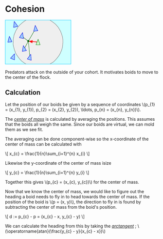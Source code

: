 # Cohesion
![Surrounding yourself with budding boids increases survival chances.](image/cohesion.gif)

Predators attack on the outside of your cohort. It motivates boids to move to
the center of the flock. 

## Calculation
Let the position of our boids be given by a sequence of coordinates 
\\(p_{1} = (x_{1}, y_{1}), p_{2} = (x_{2}, y_{2}), \ldots, p_{n} = (x_{n}, y_{n})\\).

The [_center of mass_](https://en.wikipedia.org/wiki/Center_of_mass) is
calculated by averaging the positions. This assumes that the boids all weigh the
same. Since our boids are virtual, we can mold them as we see fit.

The averaging can be done component-wise so the x-coordinate of the center of
mass can be calculated with

\\[
x_{c} = \frac{1}{n}\sum_{i=1}^{n} x_{i}
\\]

Likewise the y-coordinate of the center of mass isize

\\[
y_{c} = \frac{1}{n}\sum_{i=1}^{n} y_{i}
\\]

Together this gives \\(p_{c} = (x_{c}, y_{c})\\) for the center of mass.

Now that we know the center of mass, we would like to figure out the heading a
boid needs to fly in to head towards the center of mass. If the position of the
boid is \\(p = (x, y)\\), the direction to fly in is found by subtracting the
center of mass from the boid's position.

\\[
d := p_{c} - p = (x_{c} - x, y_{c} - y)
\\]

We can calculate the heading from this by taking the 
[_arctangent_](https://en.wikipedia.org/wiki/Inverse_trigonometric_functions)
; \\(\operatorname{atan}(\frac{y_{c} - y}{x_{c} - x})\\)
